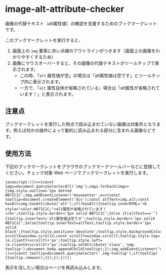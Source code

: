 # image-alt-attribute-checker

画像の代替テキスト（alt属性値）の確認を支援するためのブックマークレットです。

このブックマークレットを実行すると、

1. 画面上の `img` 要素に赤い点線のアウトラインがつきます（画面上の画像をわかりやすくするため）
2. 画像にマウスオーバーすると、その画像の代替テキストがツールチップで表示されます。
    - この時、「`alt` 属性値が空」の場合は「alt属性値は空です」とツールチップ内に表示されます。
    - 一方で、「`alt` 属性自体が省略されている」場合は「alt属性が省略されています！」と表示されます。

## 注意点

ブックマークレットを実行した時点で読み込まれていない画像は対象外となります。例えば何かの操作によって動的に読み込まれる部分に含まれる画像などです。

## 使用方法

下記のブックマークレットをブラウザのブックマークツールバーなどに登録してください。チェック対象 Web ページでブックマークレットを実行します。

```
javascript:(()=>{const imgs=document.querySelectorAll('img');imgs.forEach(img=>{img.style.outline='2px dotted #B71C1C';img.addEventListener('mouseenter',e=>{const tooltip=document.createElement('div');const altText=img.alt;const hasAlt=img.hasAttribute('alt');if(!hasAlt){tooltip.innerHTML='<b style="color:#B71C1C;">alt属性が省略されています！</b>';tooltip.style.border='1px solid #B71C1C';}else if(altText===''){tooltip.innerText='alt属性値は空です';tooltip.style.border='1px solid #B71C1C';}else{tooltip.innerText=altText;tooltip.style.border='1px solid black';}tooltip.style.position='absolute';tooltip.style.backgroundColor='white';tooltip.style.padding='5px';tooltip.style.pointerEvents='none';tooltip.style.transform='translate(-50%,-100%)';const scrollX=window.scrollX;const scrollY=window.scrollY;tooltip.style.top=(e.clientY+scrollY)+'px';tooltip.style.left=(e.clientX+scrollX)+'px';tooltip.setAttribute('class','img-tooltip');document.body.appendChild(tooltip);});img.addEventListener('mouseleave',()=>{const tooltip=document.querySelector('.img-tooltip');if(tooltip){tooltip.remove();}});});})();
```

表示を消したい場合はページを再読み込みします。